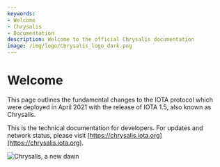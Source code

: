 ```yaml
---
keywords:
- Welcome
- Chrysalis
- Documentation
description: Welcome to the official Chrysalis documentation
image: /img/logo/Chrysalis_logo_dark.png
---
```


# Welcome

This page outlines the fundamental changes to the IOTA protocol which were deployed in April 2021 with the release of IOTA 1.5, also known as Chrysalis.

This is the technical documentation for developers. For updates and network status, please visit [https://chrysalis.iota.org](https://chrysalis.iota.org). 

![Chrysalis, a new dawn](/img/introduction/01_butterfly.png)
